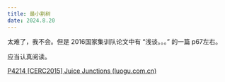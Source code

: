 ```yaml
---
title: 最小割树
date: 2024.8.20
---
```


太难了，我不会。但是 2016国家集训队论文中有 “浅谈。。。” 的一篇 p67左右。

应当认真阅读。

[P4214 [CERC2015] Juice Junctions (luogu.com.cn)](https://www.luogu.com.cn/problem/P4214)


<!--stackedit_data:
eyJoaXN0b3J5IjpbMTc1NjkyOTQwMF19
-->